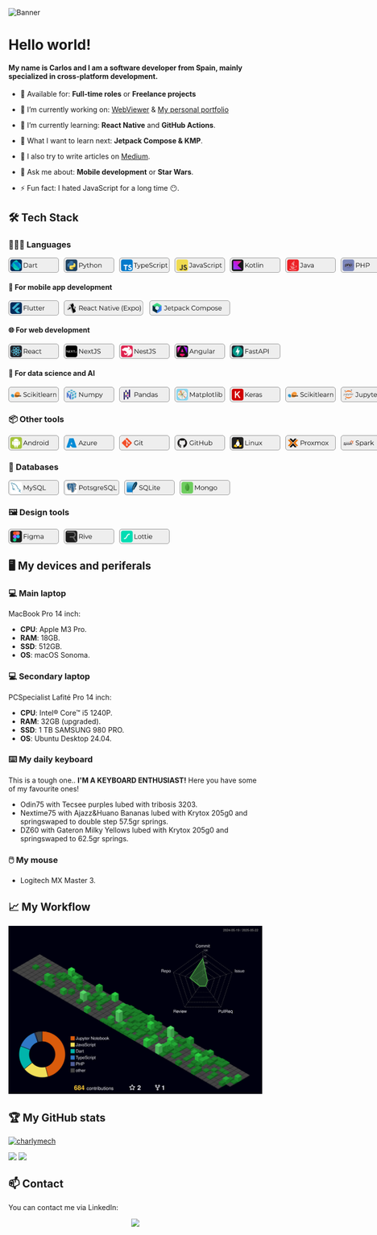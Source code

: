 ![Banner](./img/banner.png)

# Hello world!

#### My name is Carlos and I am a software developer from Spain, mainly specialized in cross-platform development.

<!-- -  💼 Currently working at: **[Company Name]** as a **[Job Title]** -->

-  🤝 Available for: **Full-time roles** or **Freelance projects**

-  🔭 I’m currently working on: [WebViewer](https://github.com/CharlyMech/webviewer) & [My personal portfolio](https://charlymech.com/)

-  🌳 I’m currently learning: **React Native** and **GitHub Actions**.

-  🌱 What I want to learn next: **Jetpack Compose & KMP**.

<!-- -  📚 I’m currently studying: **AI and Big Data specialization course** at [IEDIB](https://iedib.net/). -->

-  📝 I also try to write articles on [Medium](https://medium.com/@CharlyMech).

-  💬 Ask me about: **Mobile development** or **Star Wars**.

-  ⚡ Fun fact: I hated JavaScript for a long time 😶.

## 🛠️ Tech Stack

### 👨🏽‍💻 Languages

<div style="display: flex; gap:10px">
   <img src="./img/labels/Dart.png" alt="Dart" height="30"/>
   <img src="./img/labels/Python.png" alt="Python" height="30"/>
   <img src="./img/labels/TypeScript.png" alt="TypeScript" height="30"/>
   <img src="./img/labels/JavaScript.png" alt="JavaScript" height="30"/>
   <img src="./img/labels/Kotlin.png" alt="Kotlin" height="30"/>
   <img src="./img/labels/Java.png" alt="Java" height="30"/>
   <img src="./img/labels/PHP.png" alt="PHP" height="30"/>
   <img src="./img/labels/Bash.png" alt="Bash" height="30"/>
</div>

#### 📱 For mobile app development

<div style="display: flex; gap:10px">
   <img src="./img/labels/Flutter.png" alt="Flutter" height="30"/>
   <img src="./img/labels/Expo.png" alt="Expo" height="30"/>
   <img src="./img/labels/Jetpack Compose.png" alt="Jetpack Compose" height="30"/>
</div>

#### 🌐 For web development

<div style="display: flex; gap:10px">
   <img src="./img/labels/React.png" alt="React" height="30"/>
   <img src="./img/labels/NextJS.png" alt="NextJS" height="30"/>
   <img src="./img/labels/NestJS.png" alt="NestJS" height="30"/>
   <img src="./img/labels/Angular.png" alt="Angular" height="30"/>
   <img src="./img/labels/FastAPI.png" alt="FastAPI" height="30"/>
</div>

#### 🧠 For data science and AI

<div style="display: flex; gap:10px">
   <img src="./img/labels/Scikitlearn.png" alt="Scikitlearn" height="30"/>
   <img src="./img/labels/Numpy.png" alt="Numpy" height="30"/>
   <img src="./img/labels/Pandas.png" alt="Pandas" height="30"/>
   <img src="./img/labels/Matplotlib.png" alt="Matplotlib" height="30"/>
   <img src="./img/labels/Keras.png" alt="Keras" height="30"/>
   <img src="./img/labels/Scikitlearn.png" alt="Scikitlearn" height="30"/>
   <img src="./img/labels/Jupyter.png" alt="Jupyter" height="30"/>
</div>

### 📦 Other tools

<div style="display: flex; gap:10px">
   <img src="./img/labels/Android.png" alt="Android" height="30"/>
   <img src="./img/labels/Azure.png" alt="Azure" height="30"/>
   <img src="./img/labels/Git.png" alt="Git" height="30"/>
   <img src="./img/labels/Github.png" alt="GitHub" height="30"/>
   <img src="./img/labels/Linux.png" alt="Linux" height="30"/>
   <img src="./img/labels/Proxmox.png" alt="Proxmox" height="30"/>
   <img src="./img/labels/Spark.png" alt="Spark" height="30"/>
   <img src="./img/labels/Kafka.png" alt="Kafka" height="30"/>
   <img src="./img/labels/Hadoop.png" alt="Hadoop" height="30"/>
</div>

### 💾 Databases

<div style="display: flex; gap:10px">
   <img src="./img/labels/MySQL.png" alt="MySQL" height="30"/>
   <img src="./img/labels/PostgreSQL.png" alt="PostgreSQL" height="30"/>
   <img src="./img/labels/SQLite.png" alt="SQLite" height="30"/>
   <img src="./img/labels/Mongo.png" alt="MongoDB" height="30"/>
   
</div>

### 🖼️ Design tools

<div style="display: flex; gap:10px">
   <img src="./img/labels/Figma.png" alt="Figma" height="30"/>
   <img src="./img/labels/Rive.png" alt="Rive" height="30"/>
   <img src="./img/labels/Lottie.png" alt="Lottie" height="30"/>
</div>

## 🖥️ My devices and periferals

### 💻 Main laptop

MacBook Pro 14 inch:

-  **CPU**: Apple M3 Pro.
-  **RAM**: 18GB.
-  **SSD**: 512GB.
-  **OS**: macOS Sonoma.

### 💻 Secondary laptop

PCSpecialist Lafité Pro 14 inch:

-  **CPU**: Intel® Core™ i5 1240P.
-  **RAM**: 32GB (upgraded).
-  **SSD**: 1 TB SAMSUNG 980 PRO.
-  **OS**: Ubuntu Desktop 24.04.

### ⌨️ My daily keyboard

This is a tough one.. **I'M A KEYBOARD ENTHUSIAST!** Here you have some of my favourite ones!

-  Odin75 with Tecsee purples lubed with tribosis 3203.
-  Nextime75 with Ajazz&Huano Bananas lubed with Krytox 205g0 and springswaped to double step 57.5gr springs.
-  DZ60 with Gateron Milky Yellows lubed with Krytox 205g0 and springswaped to 62.5gr springs.

### 🖱️ My mouse

-  Logitech MX Master 3.

<!-- Once I finally deploy something and mantain it... (I'm just a lazy one)
## 🚀 Deployments
-> Links from:https://raw.githubusercontent.com/igijon/igijon/main/README.md
[![WebPersonal](https://img.shields.io/badge/Web_Personal-pink?style=for-the-badge&logo=About.me&logoColor=black)](https://igijon.netlify.app/)
[![GithubPersonal](https://img.shields.io/badge/Repo-100000?style=for-the-badge&logo=github&logoColor=white)](https://github.com/igijon/igijon)
[![NetlifyPersonal](https://api.netlify.com/api/v1/badges/4501457f-083e-4ef0-a8ef-b6c94c0f41d2/deploy-status)](https://app.netlify.com/sites/igijon/deploys)
<br>
-->

## 📈 My Workflow

![](./profile-3d-contrib/profile-night-green.svg)

## 🏆 My GitHub stats

<p align="left"> <a href="https://github.com/ryo-ma/github-profile-trophy"><img src="https://github-profile-trophy.vercel.app/?username=CharlyMech&theme=dark" alt="charlymech" /></a> </p>

![](https://github-readme-stats.vercel.app/api?username=charlymech&show_icons=true&locale=en&theme=dracula) ![](https://github-readme-streak-stats.herokuapp.com/?user=charlymech)

## 📫 Contact

You can contact me via LinkedIn:

<div style="display: flex; align-items:center; justify-content: center">
<a href="www.linkedin.com/in/carlos-sanchez-recio-77a286243"><img style="width:100px" src="https://skillicons.dev/icons?i=linkedin" /></a>
</div>
